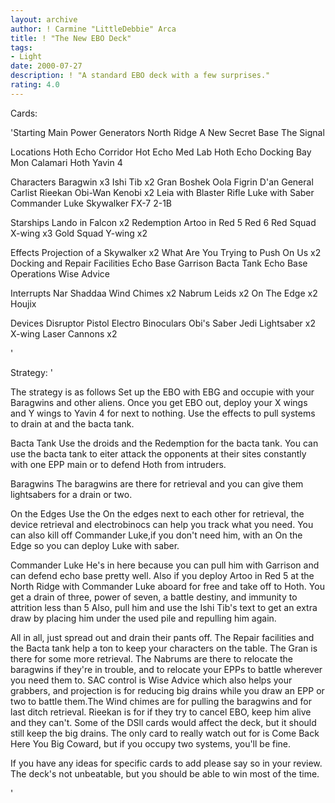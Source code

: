 ```yaml
---
layout: archive
author: ! Carmine "LittleDebbie" Arca
title: ! "The New EBO Deck"
tags:
- Light
date: 2000-07-27
description: ! "A standard EBO deck with a few surprises."
rating: 4.0
---
```

Cards: 

'Starting
Main Power Generators
North Ridge
A New Secret Base
The Signal

Locations
Hoth Echo Corridor
Hot Echo Med Lab
Hoth Echo Docking Bay
Mon Calamari
Hoth
Yavin 4

Characters
Baragwin x3
Ishi Tib x2
Gran
Boshek
Oola
Figrin D'an
General Carlist Rieekan
Obi-Wan Kenobi x2
Leia with Blaster Rifle
Luke with Saber
Commander Luke Skywalker
FX-7
2-1B

Starships
Lando in Falcon x2
Redemption
Artoo in Red 5
Red 6
Red Squad X-wing x3
Gold Squad Y-wing x2

Effects
Projection of a Skywalker x2
What Are You Trying to Push On Us x2
Docking and Repair Facilities
Echo Base Garrison
Bacta Tank
Echo Base Operations
Wise Advice

Interrupts
Nar Shaddaa Wind Chimes x2
Nabrum Leids x2
On The Edge x2
Houjix

Devices
Disruptor Pistol
Electro Binoculars
Obi's Saber
Jedi Lightsaber x2
X-wing Laser Cannons x2

'

Strategy: '

The strategy is as follows
Set up the EBO with EBG and occupie with your Baragwins and other aliens. Once you get EBO out, deploy your X wings and Y wings to Yavin 4 for next to nothing. Use the effects to pull systems to drain at and the bacta tank.

Bacta Tank Use the droids and the Redemption for
the bacta tank. You can use the bacta tank to eiter attack the opponents at their sites constantly with one EPP main or to defend Hoth from intruders.

Baragwins The baragwins are there for retrieval and you can give them lightsabers for a drain or two.

On the Edges Use the On the edges next to each other for retrieval, the device retrieval and electrobinocs can help you track what you need. You can also kill off Commander Luke,if you don't need him, with an On the Edge so you can deploy Luke with saber.

Commander Luke He's in here because you can pull him with Garrison and can defend echo base pretty well. Also if you deploy Artoo in Red 5 at the North Ridge with Commander Luke aboard for free and take off to Hoth. You get a drain of three, power of seven, a battle destiny, and immunity to attrition less than 5 Also, pull him and use the Ishi Tib's text to get an extra draw by placing him under the used pile and repulling him again.

All in all, just spread out and drain their pants off. The Repair facilities and the Bacta tank help a ton to keep your characters on the table. The Gran is there for some more retrieval. The Nabrums are there to relocate the baragwins if they're in trouble, and to relocate your EPPs to battle wherever you need them to. SAC control is Wise Advice which also helps your grabbers, and projection is for reducing big drains while you draw an EPP or two to battle them.The Wind chimes are for pulling the baragwins and for last ditch retrieval. Rieekan is for if they try to cancel EBO, keep him alive and they can't. Some of the DSll cards would affect the deck, but it should still keep the big drains. The only card to really watch out for is
Come Back Here You Big Coward, but if you occupy two systems, you'll be fine.

If you have any ideas for specific cards to add please say so in your review. The deck's not unbeatable, but you should be able to win most of the time.


'